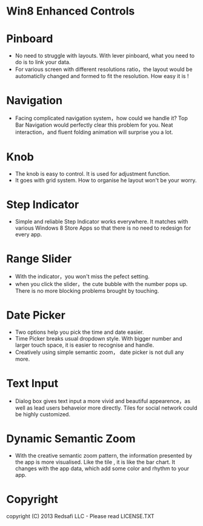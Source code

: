 Win8 Enhanced Controls
============





Pinboard
=====
 * No need to struggle with layouts. With lever pinboard, what you need to do is to link your data.
 * For various screen with different resolutions ratio，the layout would be automaticlly changed and formed to fit the resolution. How easy it is !



Navigation
=====
 * Facing complicated navigation system，how could we handle it? Top Bar Navigation would perfectly clear this problem for you. Neat interaction，and fluent folding animation will surprise you a lot.

Knob
=====
 * The knob is easy to control. It is used for adjustment function.
 * It goes with grid system. How to organise he layout won't be your worry.


Step Indicator
=====
 * Simple and reliable Step Indicator works everywhere. It matches with various Windows 8 Store Apps so that there is no need to redesign for every app.



Range Slider
=====
 * With the indicator，you won't miss the pefect setting.
 * when you click the slider，the cute bubble with the number pops up. There is no more blocking problems brought by touching.



Date Picker
=====
 * Two options help you pick the time and date easier.
 * Time Picker breaks usual dropdown style. With bigger number and larger touch space, it is easier to recognise and handle.
 * Creatively using simple semantic zoom， date picker is not dull any more.



Text Input
=====
 * Dialog box gives text input a more vivid and beautiful appearence，as well as lead users behaveior more directly. Tiles for social network could be highly customized.



Dynamic Semantic Zoom
=====
 * With the creative semantic zoom pattern, the information presented by the app is more visualised. Like the tile , it is like the bar chart. It changes with the app data, which add some color and rhythm to your app.



Copyright
=====

copyright (C) 2013 Redsafi LLC - Please read LICENSE.TXT



